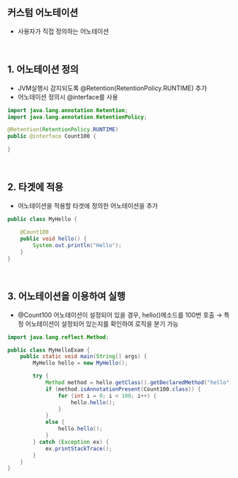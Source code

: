 <!-- --- --><!-- title: 커스텀 어노테이션 --><!-- updated: 2023-01-06 07:40:32Z --><!-- created: 2022-12-23 07:02:44Z --><!-- latitude: 37.24108640 --><!-- longitude: 127.17755370 --><!-- altitude: 0.0000 --><!-- --- -->## 커스텀 어노테이션- 사용자가 직접 정의하는 어노테이션<br>## 1. 어노테이션 정의- JVM실행시 감지되도록 @Retention(RetentionPolicy.RUNTIME) 추가- 어노테이션 정의시 @interface를 사용```javaimport java.lang.annotation.Retention;import java.lang.annotation.RetentionPolicy;@Retention(RetentionPolicy.RUNTIME)public @interface Count100 {	}```<br>## 2. 타겟에 적용- 어노테이션을 적용할 타겟에 정의한 어노테이션을 추가```javapublic class MyHello {		@Count100	public void hello() {		System.out.println("Hello");	}}```<br>## 3. 어노테이션을 이용하여 실행- @Count100 어노테이션이 설정되어 있을 경우, hello()메소드를 100번 호출  → 특정 어노테이션이 설정되어 있는지를 확인하여 로직을 분기 가능```javaimport java.lang.reflect.Method;public class MyHelloExam {	public static void main(String[] args) {		MyHello hello = new MyHello();		try {			Method method = hello.getClass().getDeclaredMethod("hello");			if (method.isAnnotationPresent(Count100.class)) {				for (int i = 0; i < 100; i++) {					hello.hello();				}			}			else {				hello.hello();			}		} catch (Exception ex) {			ex.printStackTrace();		}	}}```